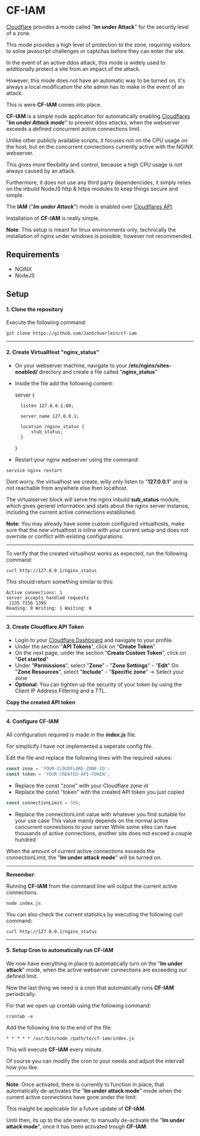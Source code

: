 # CF-IAM

[Cloudflare](https://cloudflare.com "Cloudflare") provides a mode called "**Im under Attack**" for the security level of a zone.

This mode provides a high level of protection to the zone, requiring visitors to solve javascript challenges or captchas before they can enter the site.

In the event of an active ddos attack, this mode is widely used to additionally protect a site from an impact of the attack.

However, this mode does not have an automatic way to be turned on, it's always a local modification the site admin has to make in the event of an attack.

This is were **CF-IAM** comes into place. 

**CF-IAM** is a simple node application for automatically enabling [Cloudflares](https://cloudflare.com "Cloudflares") "***Im under Attack mode***" to prevent ddos attacks, when the webserver exceeds a defined concurrent active connections limit.

Unlike other publicly available scripts, it focuses not on the CPU usage on the host, but on the concurrent connections currently active with the NGINX webserver.

This gives more flexibility and control, because a high CPU usage is not always caused by an attack.

Furthermore, it does not use any third party dependencides, it simply relies on the inbuild NodeJS http & https modules to keep things secure and simple.

The **IAM** ("***Im under Attack***") mode is enabled over [Cloudflares API](https://api.cloudflare.com/ "Cloudflares API").

Installation of **CF-IAM** is really simple.

**Note**: This setup is meant for linux environments only, technically the installation of nginx under windows is possible, however not recommended.

## Requirements

- NGINX
- NodeJS

## Setup

#### 1. Clone the repository
Execute the following command:

`git clone https://github.com/JanSchuerlein/cf-iam`

-------------

#### 2. Create VirtualHost "nginx_status"

- On your webserver machine, navigate to your **/etc/nginx/sites-enabled/** directory and create a file called "**nginx_status**"

- Inside the file add the following content:



    server {
	
        listen 127.0.0.1:80;
		
        server_name 127.0.0.1;
    
        location /nginx_status {
            stub_status;
        }
    }

- Restart your nginx webserver using the command:

`service nginx restart`

Dont worry, the virtualhost we create, willy only listen to "**127.0.0.1**" and is not reachable from anywhere else then localhost. 

The virtualserver block will serve the nginx inbuild **sub_status** module, which gives generel information and stats about the nginx server instance, including the current  active connections established.

**Note**: You may already have some custom configured virtualhosts, make sure that the new virtualhost is inline with your current setup and does not override or conflict with existing configurations.


------------



To verify that the created virtualhost works as expected, run the following command:

`curl http://127.0.0.1/nginx_status`

This should return something similar to this:



    Active connections: 1 
    server accepts handled requests
     1135 7156 1395 
    Reading: 0 Writing: 1 Waiting: 0

------------

#### 3. Create Cloudflare API Token

- Login to your [Cloudflare Dashboard](https://dash.cloudflare.com/profile "Cloudflare Dashboard") and navigate to your profile.
- Under the section "**API Tokens**", click on "**Create Token**"
- On the next page, under the section "**Create Custom Token**", click on "**Get started**"
- Under "**Permissions**", select "**Zone**" - "**Zone Settings**" - "**Edit**"
  On "**Zone Resources**", select "**Include**" - "**Specific zone**" -> Select your zone
- **Optional**: You can tighten up the security of your token by using the Client IP Address Filtering and a TTL.

**Copy the created API token**


------------



#### 4. Configure CF-IAM

All configuration required is made in the **index.js** file.

For simplicify I have not implemented a seperate config file.

Edit the file and replace the following lines with the required values:

```javascript
const zone = 'YOUR-CLOUDFLARE-ZONE-ID';
const token = 'YOUR-CREATED-API-TOKEN';
```

- Replace the const "zone" with your Cloudflare zone id
- Replace the const "token" with the created API token you just copied

```javascript
const connectionLimit = 500;
```

- Replace the connectionLimit value with whatever you find suitable for your use case
This value mainly depends on the normal active concurrent connections to your server
While some sites can have thousands of active connections, another site does not exceed a couple hundred

When the amount of current active connections exceeds the connectionLimit, the "**Im under attack mode**" will be turned on.


------------



**Remember**: 

Running **CF-IAM** from the command line will output the current active connections.

`node index.js`

You can also check the current statistics by executing the following curl command:

`curl http://127.0.0.1/nginx_status`


------------



#### 5. Setup Cron to automatically run CF-IAM

We now have everything in place to automatically turn on the "**Im under attack**" mode, when the active webserver connections are exceeding our defined limit.

Now the last thing we need is a cron that automatically runs **CF-IAM** periodically.

For that we open up crontab using the following command:

`crontab -e`

Add the following line to the end of the file:

`* * * * * /usr/bin/node /path/to/cf-iam/index.js`

This will execute **CF-IAM** every minute.

Of course you can modify the cron to your needs and adjust the intervall how you like.


------------

**Note**: Once activated, there is currently to function in place, that automatically de-activates the "**Im under attack mode**" mode when the current active connections have gone under the limit.

This maight be applicable for a future update of **CF-IAM**.

Until then, its up to the site owner, to manually de-activate the "**Im under attack mode**", once it has been activated trough **CF-IAM**.